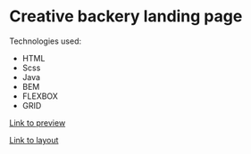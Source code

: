 # Creative backery landing page

Technologies used:
- HTML
- Scss
- Java
- BEM
- FLEXBOX
- GRID


[Link to preview](https://andrewkhorsun.github.io/layout_creativeBakery/)


[Link to layout](https://www.figma.com/file/dY3izAm0Vspsmra4lQWQIP/Bakerlab_FE-students)
